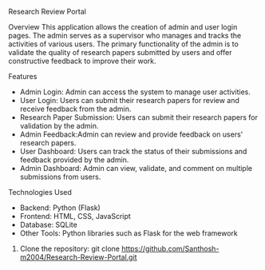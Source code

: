 Research Review Portal

Overview
This application allows the creation of admin and user login pages. The admin serves as a supervisor who manages and tracks the activities of various users. The primary functionality of the admin is to validate the quality of research papers submitted by users and offer constructive feedback to improve their work.

Features
- Admin Login: Admin can access the system to manage user activities.
- User Login: Users can submit their research papers for review and receive feedback from the admin.
- Research Paper Submission: Users can submit their research papers for validation by the admin.
- Admin Feedback:Admin can review and provide feedback on users' research papers.
- User Dashboard: Users can track the status of their submissions and feedback provided by the admin.
- Admin Dashboard: Admin can view, validate, and comment on multiple submissions from users.

Technologies Used
- Backend: Python (Flask)
- Frontend: HTML, CSS, JavaScript
- Database: SQLite
- Other Tools: Python libraries such as Flask for the web framework

1. Clone the repository:
   git clone https://github.com/Santhosh-m2004/Research-Review-Portal.git
